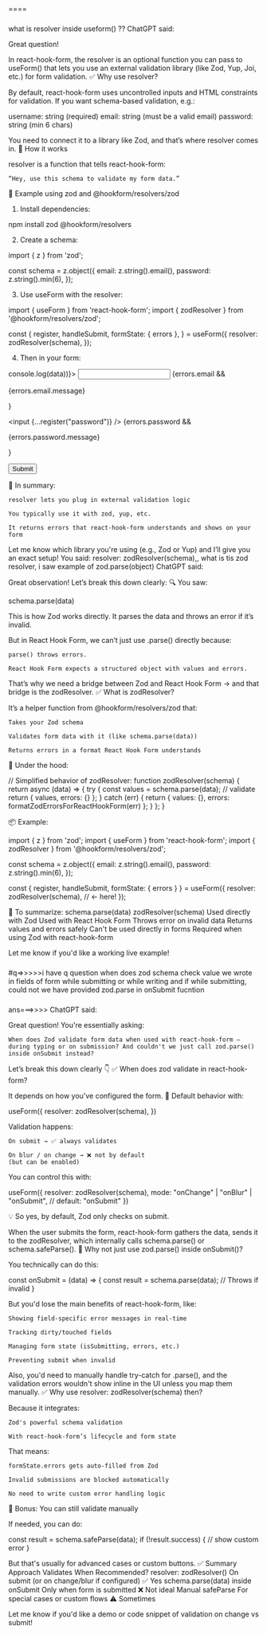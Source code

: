 ###
====
###
what is resolver inside useform() ??
ChatGPT said:

Great question!

In react-hook-form, the resolver is an optional function you can pass to useForm() that lets you use an external validation library (like Zod, Yup, Joi, etc.) for form validation.
✅ Why use resolver?

By default, react-hook-form uses uncontrolled inputs and HTML constraints for validation.
If you want schema-based validation, e.g.:

username: string (required)
email: string (must be a valid email)
password: string (min 6 chars)

You need to connect it to a library like Zod, and that’s where resolver comes in.
🧠 How it works

resolver is a function that tells react-hook-form:

    “Hey, use this schema to validate my form data.”

🔧 Example using zod and @hookform/resolvers/zod
1. Install dependencies:

npm install zod @hookform/resolvers

2. Create a schema:

import { z } from 'zod';

const schema = z.object({
  email: z.string().email(),
  password: z.string().min(6),
});

3. Use useForm with the resolver:

import { useForm } from 'react-hook-form';
import { zodResolver } from '@hookform/resolvers/zod';

const {
  register,
  handleSubmit,
  formState: { errors },
} = useForm({
  resolver: zodResolver(schema),
});

4. Then in your form:

<form onSubmit={handleSubmit((data) => console.log(data))}>
  <input {...register("email")} />
  {errors.email && <p>{errors.email.message}</p>}

  <input {...register("password")} />
  {errors.password && <p>{errors.password.message}</p>}

  <button type="submit">Submit</button>
</form>

🔁 In summary:

    resolver lets you plug in external validation logic

    You typically use it with zod, yup, etc.

    It returns errors that react-hook-form understands and shows on your form

Let me know which library you're using (e.g., Zod or Yup) and I’ll give you an exact setup!
You said:
resolver: zodResolver(schema),, what is tis zod resolver, i saw example of zod.parse(object)
ChatGPT said:

Great observation! Let’s break this down clearly:
🔍 You saw:

schema.parse(data)

This is how Zod works directly. It parses the data and throws an error if it’s invalid.

But in React Hook Form, we can’t just use .parse() directly because:

    parse() throws errors.

    React Hook Form expects a structured object with values and errors.

That’s why we need a bridge between Zod and React Hook Form → and that bridge is the zodResolver.
✅ What is zodResolver?

It’s a helper function from @hookform/resolvers/zod that:

    Takes your Zod schema

    Validates form data with it (like schema.parse(data))

    Returns errors in a format React Hook Form understands

🧠 Under the hood:

// Simplified behavior of zodResolver:
function zodResolver(schema) {
  return async (data) => {
    try {
      const values = schema.parse(data); // validate
      return { values, errors: {} };
    } catch (err) {
      return {
        values: {},
        errors: formatZodErrorsForReactHookForm(err)
      };
    }
  };
}

📦 Example:

import { z } from 'zod';
import { useForm } from 'react-hook-form';
import { zodResolver } from '@hookform/resolvers/zod';

const schema = z.object({
  email: z.string().email(),
  password: z.string().min(6),
});

const { register, handleSubmit, formState: { errors } } = useForm({
  resolver: zodResolver(schema), // ← here!
});

🔁 To summarize:
schema.parse(data)	zodResolver(schema)
Used directly with Zod	Used with React Hook Form
Throws error on invalid data	Returns values and errors safely
Can't be used directly in forms	Required when using Zod with react-hook-form

Let me know if you'd like a working live example!

















###
#q=>>>>>i have q question when does zod schema check value we wrote in fields of form while submitting or while writing and if while submitting, could not we have provided zod.parse in onSubmit fucntion
###
ans===>>>>
ChatGPT said:

Great question! You're essentially asking:

    When does Zod validate form data when used with react-hook-form — during typing or on submission? And couldn't we just call zod.parse() inside onSubmit instead?

Let’s break this down clearly 👇
✅ When does zod validate in react-hook-form?

It depends on how you've configured the form.
🧠 Default behavior with:

useForm({
  resolver: zodResolver(schema),
})

Validation happens:

    On submit → ✅ always validates

    On blur / on change → ❌ not by default
    (but can be enabled)

You can control this with:

useForm({
  resolver: zodResolver(schema),
  mode: "onChange" | "onBlur" | "onSubmit", // default: "onSubmit"
})

💡 So yes, by default, Zod only checks on submit.

When the user submits the form, react-hook-form gathers the data, sends it to the zodResolver, which internally calls schema.parse() or schema.safeParse().
🤔 Why not just use zod.parse() inside onSubmit()?

You technically can do this:

const onSubmit = (data) => {
  const result = schema.parse(data); // Throws if invalid
}

But you'd lose the main benefits of react-hook-form, like:

    Showing field-specific error messages in real-time

    Tracking dirty/touched fields

    Managing form state (isSubmitting, errors, etc.)

    Preventing submit when invalid

Also, you'd need to manually handle try-catch for .parse(), and the validation errors wouldn't show inline in the UI unless you map them manually.
✅ Why use resolver: zodResolver(schema) then?

Because it integrates:

    Zod's powerful schema validation

    With react-hook-form’s lifecycle and form state

That means:

    formState.errors gets auto-filled from Zod

    Invalid submissions are blocked automatically

    No need to write custom error handling logic

🔁 Bonus: You can still validate manually

If needed, you can do:

const result = schema.safeParse(data);
if (!result.success) {
  // show custom error
}

But that's usually for advanced cases or custom buttons.
✅ Summary
Approach	Validates When	Recommended?
resolver: zodResolver()	On submit (or on change/blur if configured)	✅ Yes
schema.parse(data) inside onSubmit	Only when form is submitted	❌ Not ideal
Manual safeParse	For special cases or custom flows	⚠️ Sometimes

Let me know if you'd like a demo or code snippet of validation on change vs submit!
